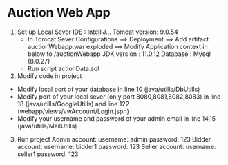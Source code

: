 # Auction Web App
1. Set up Local Sever
  IDE           : IntelliJ...
  Tomcat version: 9.0.54
   - In Tomcat Sever Configurations ==> Deployment ==> Add artifact auctionWebapp:war exploded ==> Modify Application context in below to /auctionWebapp
  JDK version   : 11.0.12
  Database      : Mysql (8.0.27)
   - Run script actionData.sql
2. Modify code in project
  - Modify local port of your database in line 10 (java/utills/DbUtills)
  - Modify port of your local sever (only port 8080,8081,8082,8083) in line 18 (java/utills/GoogleUtills) and line 122 (webapp/views/vwAccount/Login.jspn)
  - Modify your username and password of your admin email in line 14,15 (java/utills/MailUtills)
3. Run project
   Admin  account: username: admin    password: 123
   Bidder account: username: bidder1  password: 123
   Seller account: username: seller1  password: 123
  
